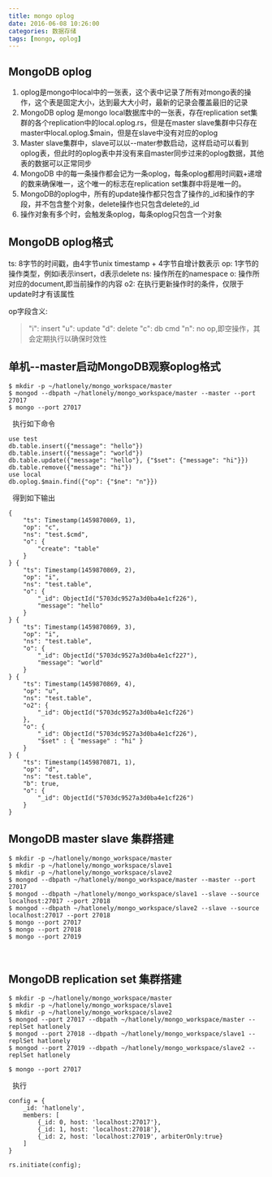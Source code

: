 ```yaml
---
title: mongo oplog
date: 2016-06-08 10:26:00
categories: 数据存储
tags: [mongo, oplog]
---
```


## MongoDB oplog

1. oplog是mongo中local中的一张表，这个表中记录了所有对mongo表的操作，这个表是固定大小，达到最大大小时，最新的记录会覆盖最旧的记录
2. MongoDB oplog 是mongo local数据库中的一张表，存在replication set集群的各个replication中的local.oplog.rs，但是在master slave集群中只存在master中local.oplog.$main，但是在slave中没有对应的oplog
3. Master slave集群中，slave可以以--mater参数启动，这样启动可以看到oplog表，但此时的oplog表中并没有来自master同步过来的oplog数据，其他表的数据可以正常同步
4. MongoDB 中的每一条操作都会记为一条oplog，每条oplog都用时间戳+递增的数来确保唯一，这个唯一的标志在replication set集群中将是唯一的。
5. MongoDB的oplog中，所有的update操作都只包含了操作的_id和操作的字段，并不包含整个对象，delete操作也只包含delete的_id
6. 操作对象有多个时，会触发条oplog，每条oplog只包含一个对象

## MongoDB oplog格式

ts: 8字节的时间戳，由4字节unix timestamp + 4字节自增计数表示
op: 1字节的操作类型，例如i表示insert，d表示delete
ns: 操作所在的namespace
o: 操作所对应的document,即当前操作的内容
o2: 在执行更新操作时的条件，仅限于update时才有该属性

op字段含义:
> "i": insert
> "u": update
> "d": delete
> "c": db cmd
> "n": no op,即空操作，其会定期执行以确保时效性
 
## 单机--master启动MongoDB观察oplog格式

    $ mkdir -p ~/hatlonely/mongo_workspace/master
    $ mongod --dbpath ~/hatlonely/mongo_workspace/master --master --port 27017
    $ mongo --port 27017
 
执行如下命令

    use test
    db.table.insert({"message": "hello"})
    db.table.insert({"message": "world"})
    db.table.update({"message": "hello"}, {"$set": {"message": "hi"}})
    db.table.remove({"message": "hi"})
    use local
    db.oplog.$main.find({"op": {"$ne": "n"}})
 
得到如下输出

    {
        "ts": Timestamp(1459870869, 1),
        "op": "c",
        "ns": "test.$cmd",
        "o": {
            "create": "table"
        }
    } {
        "ts": Timestamp(1459870869, 2),
        "op": "i",
        "ns": "test.table",
        "o": {
            "_id": ObjectId("5703dc9527a3d0ba4e1cf226"),
            "message": "hello"
        }
    } {
        "ts": Timestamp(1459870869, 3),
        "op": "i",
        "ns": "test.table",
        "o": {
            "_id": ObjectId("5703dc9527a3d0ba4e1cf227"),
            "message": "world"
        }
    } {
        "ts": Timestamp(1459870869, 4),
        "op": "u",
        "ns": "test.table",
        "o2": {
            "_id": ObjectId("5703dc9527a3d0ba4e1cf226")
        },
        "o": {
            "_id": ObjectId("5703dc9527a3d0ba4e1cf226"),
            "$set" : { "message" : "hi" }
        }
    } {
        "ts": Timestamp(1459870871, 1),
        "op": "d",
        "ns": "test.table",
        "b": true,
        "o": {
            "_id": ObjectId("5703dc9527a3d0ba4e1cf226")
        }
    }

## MongoDB master slave 集群搭建

    $ mkdir -p ~/hatlonely/mongo_workspace/master
    $ mkdir -p ~/hatlonely/mongo_workspace/slave1
    $ mkdir -p ~/hatlonely/mongo_workspace/slave2
    $ mongod --dbpath ~/hatlonely/mongo_workspace/master --master --port 27017
    $ mongod --dbpath ~/hatlonely/mongo_workspace/slave1 --slave --source localhost:27017 --port 27018
    $ mongod --dbpath ~/hatlonely/mongo_workspace/slave2 --slave --source localhost:27017 --port 27018
    $ mongo --port 27017
    $ mongo --port 27018
    $ mongo --port 27019
 
## MongoDB replication set 集群搭建

    $ mkdir -p ~/hatlonely/mongo_workspace/master
    $ mkdir -p ~/hatlonely/mongo_workspace/slave1
    $ mkdir -p ~/hatlonely/mongo_workspace/slave2
    $ mongod --port 27017 --dbpath ~/hatlonely/mongo_workspace/master --replSet hatlonely
    $ mongod --port 27018 --dbpath ~/hatlonely/mongo_workspace/slave1 --replSet hatlonely
    $ mongod --port 27019 --dbpath ~/hatlonely/mongo_workspace/slave2 --replSet hatlonely
     
    $ mongo --port 27017
 
执行

    config = {
        _id: 'hatlonely',
        members: [
            {_id: 0, host: 'localhost:27017'},
            {_id: 1, host: 'localhost:27018'},
            {_id: 2, host: 'localhost:27019', arbiterOnly:true}
        ]
    }
     
    rs.initiate(config);

